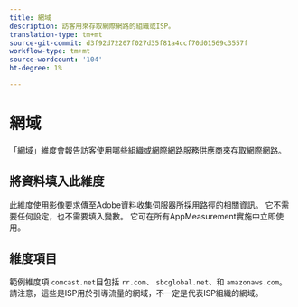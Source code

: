```yaml
---
title: 網域
description: 訪客用來存取網際網路的組織或ISP。
translation-type: tm+mt
source-git-commit: d3f92d72207f027d35f81a4ccf70d01569c3557f
workflow-type: tm+mt
source-wordcount: '104'
ht-degree: 1%

---
```



# 網域

「網域」維度會報告訪客使用哪些組織或網際網路服務供應商來存取網際網路。

## 將資料填入此維度

此維度使用影像要求傳至Adobe資料收集伺服器所採用路徑的相關資訊。 它不需要任何設定，也不需要填入變數。 它可在所有AppMeasurement實施中立即使用。

## 維度項目

範例維度項 `comcast.net`目包括 `rr.com`、 `sbcglobal.net`、和 `amazonaws.com`。 請注意，這些是ISP用於引導流量的網域，不一定是代表ISP組織的網域。

